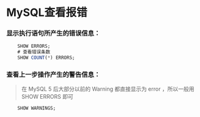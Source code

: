 # MySQL查看报错


### 显示执行语句所产生的错误信息：

```sql
    SHOW ERRORS;
    # 查看错误条数
    SHOW COUNT(*) ERRORS;
```

### 查看上一步操作产生的警告信息：
> 在 MySQL 5 后大部分以前的 Warning 都直接显示为 error ，所以一般用 SHOW ERRORS 即可

```sql
    SHOW WARNINGS;
```